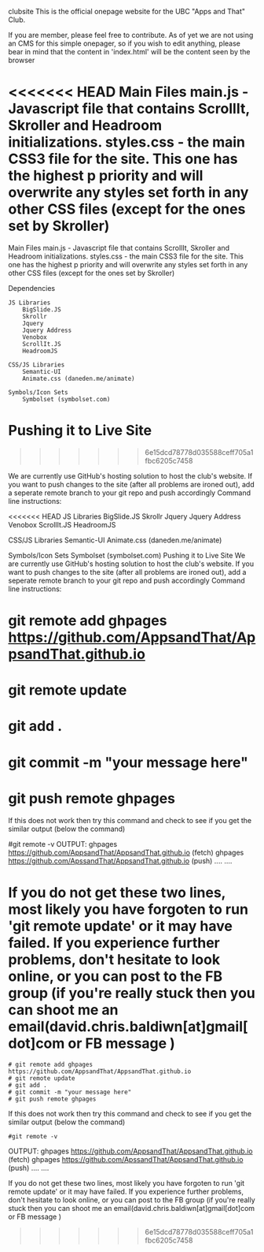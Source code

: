 clubsite
This is the official onepage website for the UBC "Apps and That" Club.

If you are member, please feel free to contribute. As of yet we are not using an CMS for this simple onepager, so if you wish to edit anything, please bear in mind that the content in 'index.html' will be the content seen by the browser

<<<<<<< HEAD
Main Files main.js - Javascript file that contains ScrollIt, Skroller and Headroom initializations. styles.css - the main CSS3 file for the site. This one has the highest p priority and will overwrite any styles set forth in any other CSS files (except for the ones set by Skroller)
=======
Main Files
	main.js - Javascript file that contains ScrollIt, Skroller and Headroom 		  initializations.
	styles.css - the main CSS3 file for the site. This one has the highest p		     priority and will overwrite any styles set forth in any 
		     other CSS files (except for the ones set by Skroller)


Dependencies

	JS Libraries
		BigSlide.JS
		Skrollr
		Jquery
		Jquery Address
		Venobox
		ScrollIt.JS
		HeadroomJS

	CSS/JS Libraries
		Semantic-UI
		Animate.css (daneden.me/animate)
	
	Symbols/Icon Sets
		Symbolset (symbolset.com)
			

Pushing it to Live Site
=======================
>>>>>>> 6e15dcd78778d035588ceff705a1fbc6205c7458

We are currently use GitHub's hosting solution to host the club's website. If you want to push changes to the site (after all problems are ironed out), add a seperate remote branch to your git repo and push accordingly
Command line instructions:

<<<<<<< HEAD
JS Libraries
    BigSlide.JS
    Skrollr
    Jquery
    Jquery Address
    Venobox
    ScrollIt.JS
    HeadroomJS

CSS/JS Libraries
    Semantic-UI
    Animate.css (daneden.me/animate)

Symbols/Icon Sets
    Symbolset (symbolset.com)
Pushing it to Live Site
We are currently use GitHub's hosting solution to host the club's website. If you want to push changes to the site (after all problems are ironed out), add a seperate remote branch to your git repo and push accordingly Command line instructions:

# git remote add ghpages https://github.com/AppsandThat/AppsandThat.github.io
# git remote update
# git add .
# git commit -m "your message here"
# git push remote ghpages
If this does not work then try this command and check to see if you get the similar output (below the command)

#git remote -v
OUTPUT: ghpages https://github.com/AppsandThat/AppsandThat.github.io (fetch) ghpages https://github.com/ApssandThat/AppsandThat.github.io (push) .... ....

If you do not get these two lines, most likely you have forgoten to run 'git remote update' or it may have failed. If you experience further problems, don't hesitate to look online, or you can post to the FB group (if you're really stuck then you can shoot me an email(david.chris.baldiwn[at]gmail[dot]com or FB message )
=======
	# git remote add ghpages https://github.com/AppsandThat/AppsandThat.github.io
	# git remote update
	# git add .
	# git commit -m "your message here"
	# git push remote ghpages
	
If this does not work then try this command and check to see if you get the similar output (below the command)

	#git remote -v
OUTPUT:
	ghpages https://github.com/AppsandThat/AppsandThat.github.io (fetch)
	ghpages https://github.com/ApssandThat/AppsandThat.github.io (push)
	....
	....
	
If you do not get these two lines, most likely you have forgoten to run 'git remote update' or it may have failed. If you experience further problems, don't hesitate to look online, or you can post to the FB group (if you're really stuck then you can shoot me an email(david.chris.baldiwn[at]gmail[dot]com or FB message )
	
>>>>>>> 6e15dcd78778d035588ceff705a1fbc6205c7458
